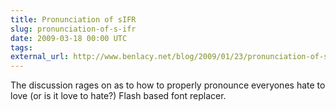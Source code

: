 ```yaml
---
title: Pronunciation of sIFR
slug: pronunciation-of-s-ifr
date: 2009-03-18 00:00 UTC
tags:
external_url: http://www.benlacy.net/blog/2009/01/23/pronunciation-of-sifr/
---
```


The discussion rages on as to how to properly pronounce everyones hate to love (or is it love to hate?) Flash based font replacer.
